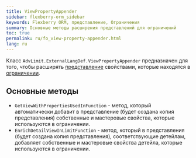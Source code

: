 ```yaml
---
title: ViewPropertyAppender
sidebar: flexberry-orm_sidebar
keywords: Flexberry ORM, представление, Ограничения
summary: Основные методы расширения представлений для ограничений
toc: true
permalink: ru/fo_view-property-appender.html
lang: ru
---
```


Класс `AdvLimit.ExternalLangDef.ViewPropertyAppender` предназначен для того, чтобы расширять [представление](fd_view-definition.html) свойствами, которые находятся в [ограничении](fo_limit-function.html). 

## Основные методы

* `GetViewWithPropertiesUsedInFunction` - метод, который автоматически добавит в представление (будет создана копия представления) собственные и мастеровые свойства, которые используются в ограничении.
* `EnrichDetailViewInLimitFunction` - метод, который в представления (будет создана копия представления), соответствующие детейлам, добавляет собственные и мастеровые свойства детейла, которые используются в ограничении.
